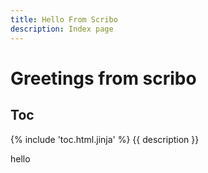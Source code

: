 ```yaml
---
title: Hello From Scribo
description: Index page
---
```

# Greetings from scribo

## Toc

{% include 'toc.html.jinja' %}
{{ description }}

hello